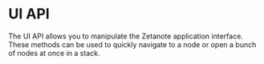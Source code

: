 # UI API

The UI API allows you to manipulate the Zetanote application interface. These methods can be used to quickly navigate to a node or open a bunch of nodes at once in a stack.
